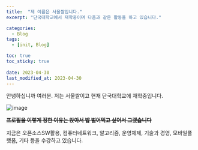 ```yaml
---
title:  "제 이름은 서울쌀입니다."
excerpt: "단국대학교에서 재학중이며 다음과 같은 활동을 하고 있습니다."

categories:
  - Blog
tags:
  - [init, Blog]

toc: true
toc_sticky: true
 
date: 2023-04-30
last_modified_at: 2023-04-30
---
```

<!--본문 시작-->
안녕하십니까 여러분. 저는 서울쌀이고 현재 단국대학교에 재학중입니다.

![image](https://encrypted-tbn0.gstatic.com/images?q=tbn:ANd9GcQ13OvrfNt4J9P0fXCZjhQ5UJ-xyOlLHAgu5w&usqp=CAU)

~~**프로필을 이렇게 정한 이유는 앉아서 밥 벌어먹고 싶어서 그랬습니다**~~

지금은 오픈소스SW활용, 컴퓨터네트워크, 알고리즘, 운영체제, 기술과 경영, 모바일플랫폼, 기타 등을 수강하고 있습니다. 


